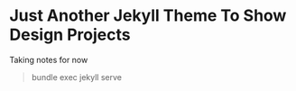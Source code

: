 # Just Another Jekyll Theme To Show Design Projects

Taking notes for now

> bundle exec jekyll serve